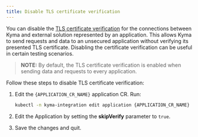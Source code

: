 ```yaml
---
title: Disable TLS certificate verification
---
```


You can disable the [TLS certificate verification](../../01-overview/main-areas/application-connectivity/ac-04-security.md#tls-certificate-verification) for the connections between Kyma and external solution represented by an application. This allows Kyma to send requests and data to an unsecured application without verifying its presented TLS certificate. Disabling the certificate verification can be useful in certain testing scenarios.

>**NOTE:** By default, the TLS certificate verification is enabled when sending data and requests to every application.

Follow these steps to disable TLS certificate verification:

1. Edit the `{APPLICATION_CR_NAME}` application CR. Run:

   ```bash
   kubectl -n kyma-integration edit application {APPLICATION_CR_NAME}
   ```

2. Edit the Application by setting the **skipVerify** parameter to `true`.
3. Save the changes and quit.
